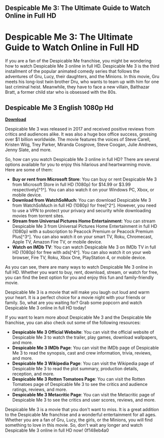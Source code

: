 ## Despicable Me 3: The Ultimate Guide to Watch Online in Full HD

  
# Despicable Me 3: The Ultimate Guide to Watch Online in Full HD
  
If you are a fan of the Despicable Me franchise, you might be wondering how to watch Despicable Me 3 online in full HD. Despicable Me 3 is the third installment of the popular animated comedy series that follows the adventures of Gru, Lucy, their daughters, and the Minions. In this movie, Gru meets his long-lost twin brother Dru, who wants to team up with him for one last criminal heist. Meanwhile, they have to face a new villain, Balthazar Bratt, a former child star who is obsessed with the 80s.
 
## Despicable Me 3 English 1080p Hd


[**Download**](https://lodystiri.blogspot.com/?file=2tKFTc)

  
Despicable Me 3 was released in 2017 and received positive reviews from critics and audiences alike. It was also a huge box office success, grossing over $1 billion worldwide. The movie features the voices of Steve Carell, Kristen Wiig, Trey Parker, Miranda Cosgrove, Steve Coogan, Julie Andrews, Jenny Slate, and more.
  
So, how can you watch Despicable Me 3 online in full HD? There are several options available for you to enjoy this hilarious and heartwarming movie. Here are some of them:
  
- **Buy or rent from Microsoft Store**: You can buy or rent Despicable Me 3 from Microsoft Store in full HD (1080p) for $14.99 or $3.99 respectively[^1^]. You can also watch it on your Windows PC, Xbox, or mobile device.
- **Download from WatchSoMuch**: You can download Despicable Me 3 from WatchSoMuch in full HD (1080p) for free[^2^]. However, you need to use a VPN to protect your privacy and security while downloading movies from torrent sites.
- **Stream from Universal Pictures Home Entertainment**: You can stream Despicable Me 3 from Universal Pictures Home Entertainment in full HD (1080p) with a subscription to Peacock Premium or Peacock Premium Plus[^3^]. You can also watch it on your smart TV, Roku, Chromecast, Apple TV, Amazon Fire TV, or mobile device.
- **Watch on IMDb TV**: You can watch Despicable Me 3 on IMDb TV in full HD (1080p) for free with ads[^4^]. You can also watch it on your web browser, Fire TV, Roku, Xbox One, PlayStation 4, or mobile device.

As you can see, there are many ways to watch Despicable Me 3 online in full HD. Whether you want to buy, rent, download, stream, or watch for free, you can find the best option for you and enjoy this fun and family-friendly movie.
  
Despicable Me 3 is a movie that will make you laugh out loud and warm your heart. It is a perfect choice for a movie night with your friends or family. So, what are you waiting for? Grab some popcorn and watch Despicable Me 3 online in full HD today!
  
If you want to learn more about Despicable Me 3 and the Despicable Me franchise, you can also check out some of the following resources:

- **Despicable Me 3 Official Website**: You can visit the official website of Despicable Me 3 to watch the trailer, play games, download wallpapers, and more.
- **Despicable Me 3 IMDb Page**: You can visit the IMDb page of Despicable Me 3 to read the synopsis, cast and crew information, trivia, reviews, and more.
- **Despicable Me 3 Wikipedia Page**: You can visit the Wikipedia page of Despicable Me 3 to read the plot summary, production details, reception, and more.
- **Despicable Me 3 Rotten Tomatoes Page**: You can visit the Rotten Tomatoes page of Despicable Me 3 to see the critics and audience ratings, reviews, and more.
- **Despicable Me 3 Metacritic Page**: You can visit the Metacritic page of Despicable Me 3 to see the critics and user scores, reviews, and more.

Despicable Me 3 is a movie that you don't want to miss. It is a great addition to the Despicable Me franchise and a wonderful entertainment for all ages. Whether you are a fan of Gru, Lucy, the girls, or the Minions, you will find something to love in this movie. So, don't wait any longer and watch Despicable Me 3 online in full HD now!
 0f148eb4a0
